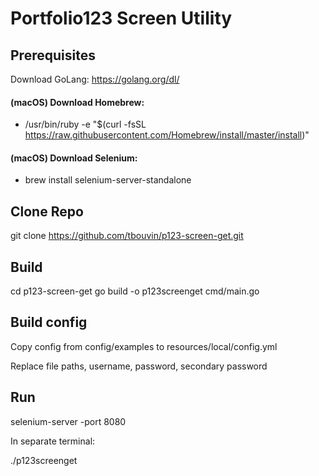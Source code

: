 # Portfolio123 Screen Utility
## Prerequisites
Download GoLang:
https://golang.org/dl/

#### (macOS) Download Homebrew: 
* /usr/bin/ruby -e "$(curl -fsSL https://raw.githubusercontent.com/Homebrew/install/master/install)"
#### (macOS) Download Selenium: 
* brew install selenium-server-standalone

## Clone Repo
git clone https://github.com/tbouvin/p123-screen-get.git

## Build
cd p123-screen-get
go build -o p123screenget cmd/main.go

## Build config
Copy config from config/examples to resources/local/config.yml

Replace file paths, username, password, secondary password

## Run
selenium-server -port 8080

In separate terminal:

./p123screenget